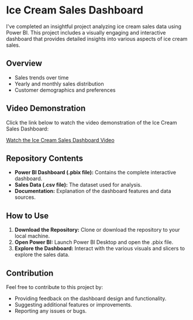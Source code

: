 <!DOCTYPE html>
<html lang="en">
<head>
    <meta charset="UTF-8">
    <meta name="viewport" content="width=device-width, initial-scale=1.0">
    <title>Ice Cream Sales Dashboard</title>
</head>
<body>
    <h1>Ice Cream Sales Dashboard</h1>
    <p>I've completed an insightful project analyzing ice cream sales data using Power BI. This project includes a visually engaging and interactive dashboard that provides detailed insights into various aspects of ice cream sales.</p>
    
<h2>Overview</h2>
    <ul>
        <li>Sales trends over time</li>
        <li>Yearly and monthly sales distribution</li>
        <li>Customer demographics and preferences</li>
    </ul>

<h2>Video Demonstration</h2>
    <p>Click the link below to watch the video demonstration of the Ice Cream Sales Dashboard:</p>
    <a href="https://drive.google.com/file/d/1zVq7TRIOQT9ay_0MNOYjP-__oBeEMHDK/view?usp=sharing" target="_blank">Watch the Ice Cream Sales Dashboard Video</a>

<h2>Repository Contents</h2>
    <ul>
        <li><strong>Power BI Dashboard (.pbix file):</strong> Contains the complete interactive dashboard.</li>
        <li><strong>Sales Data (.csv file):</strong> The dataset used for analysis.</li>
        <li><strong>Documentation:</strong> Explanation of the dashboard features and data sources.</li>
    </ul>

<h2>How to Use</h2>
    <ol>
        <li><strong>Download the Repository:</strong> Clone or download the repository to your local machine.</li>
        <li><strong>Open Power BI:</strong> Launch Power BI Desktop and open the .pbix file.</li>
        <li><strong>Explore the Dashboard:</strong> Interact with the various visuals and slicers to explore the sales data.</li>
    </ol>

<h2>Contribution</h2>
    <p>Feel free to contribute to this project by:</p>
    <ul>
        <li>Providing feedback on the dashboard design and functionality.</li>
        <li>Suggesting additional features or improvements.</li>
        <li>Reporting any issues or bugs.</li>
    </ul>
</body>
</html>
